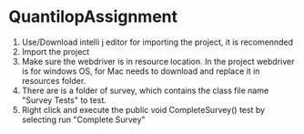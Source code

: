 # QuantilopAssignment

1. Use/Download intelli j editor for importing the project, it is recomennded
2. Import the project
3. Make sure the webdriver is in resource location. In the project webdriver is for windows OS, for Mac needs to download and replace it in resources folder.  
4. There are is a folder of survey, which contains the class file name "Survey Tests" to test. 
5. Right click and execute the public void CompleteSurvey() test by selecting run "Complete Survey"
